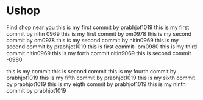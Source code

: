 # Ushop
Find shop near you
this is my first commit by prabhjot1019
this is my first commit by nitin 0969
this is my first commit by om0978
this is my second commit by om0978
this is my second commit by nitin0969
this  is my second commit by prabhjot1019
this is first commit- om0980
this is my third commit nitin0969
this is my forth commit nitin9069
this is second commit -0980

this is my commit
this is second commit
this is my fourth commit by prabhjot1019
this is my fifth commit by prabhjot1019
this is my sixth commit by prabhjot1019
this is my eigth commit by prabhjot1019
this is my ninth commit by prabhjot1019
